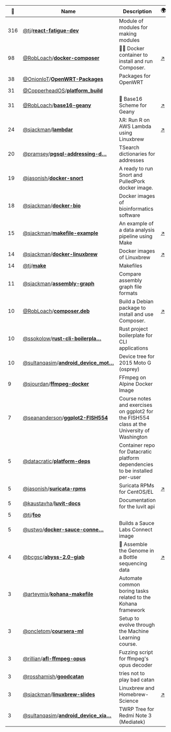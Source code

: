 |:star2: | Name | Description | 🌍|
|---|---|---|---|
|316|[@tj](https://github.com/tj)/[**react-fatigue-dev**](https://github.com/tj/react-fatigue-dev)|Module of modules for making modules||
|98|[@RobLoach](https://github.com/RobLoach)/[**docker-composer**](https://github.com/RobLoach/docker-composer)|:ok_woman: Docker container to install and run Composer.|[:arrow_upper_right:](https://hub.docker.com/r/composer/composer/)|
|38|[@OnionIoT](https://github.com/OnionIoT)/[**OpenWRT-Packages**](https://github.com/OnionIoT/OpenWRT-Packages)|Packages for OpenWRT||
|31|[@CopperheadOS](https://github.com/CopperheadOS)/[**platform_build**](https://github.com/CopperheadOS/platform_build)|||
|31|[@RobLoach](https://github.com/RobLoach)/[**base16-geany**](https://github.com/RobLoach/base16-geany)|:crystal_ball: Base16 Scheme for Geany|[:arrow_upper_right:](https://github.com/chriskempson/base16)|
|24|[@sjackman](https://github.com/sjackman)/[**lambdar**](https://github.com/sjackman/lambdar)|ƛR: Run R on AWS Lambda using Linuxbrew|[:arrow_upper_right:](http://lambdar.sjackman.ca/?e=stem(rnorm(100)))|
|20|[@pramsey](https://github.com/pramsey)/[**pgsql-addressing-d…**](https://github.com/pramsey/pgsql-addressing-dictionary)|TSearch dictionaries for addresses ||
|19|[@jasonish](https://github.com/jasonish)/[**docker-snort**](https://github.com/jasonish/docker-snort)|A ready to run Snort and PulledPork docker image.||
|18|[@sjackman](https://github.com/sjackman)/[**docker-bio**](https://github.com/sjackman/docker-bio)|Docker images of bioinformatics software||
|15|[@sjackman](https://github.com/sjackman)/[**makefile-example**](https://github.com/sjackman/makefile-example)|An example of a data analysis pipeline using Make|[:arrow_upper_right:](http://sjackman.ca/makefile-example/)|
|14|[@sjackman](https://github.com/sjackman)/[**docker-linuxbrew**](https://github.com/sjackman/docker-linuxbrew)|Docker images of Linuxbrew|[:arrow_upper_right:](https://github.com/Homebrew/linuxbrew/wiki/Docker)|
|14|[@tj](https://github.com/tj)/[**make**](https://github.com/tj/make)|Makefiles||
|11|[@sjackman](https://github.com/sjackman)/[**assembly-graph**](https://github.com/sjackman/assembly-graph)|Compare assembly graph file formats||
|10|[@RobLoach](https://github.com/RobLoach)/[**composer.deb**](https://github.com/RobLoach/composer.deb)|Build a Debian package to install and use Composer.|[:arrow_upper_right:](http://getcomposer.org)|
|10|[@ssokolow](https://github.com/ssokolow)/[**rust-cli-boilerpla…**](https://github.com/ssokolow/rust-cli-boilerplate)|Rust project boilerplate for CLI applications||
|10|[@sultanqasim](https://github.com/sultanqasim)/[**android_device_mot…**](https://github.com/sultanqasim/android_device_motorola_osprey)|Device tree for 2015 Moto G (osprey)||
|9|[@sjourdan](https://github.com/sjourdan)/[**ffmpeg-docker**](https://github.com/sjourdan/ffmpeg-docker)|FFmpeg on Alpine Docker Image||
|7|[@seananderson](https://github.com/seananderson)/[**ggplot2-FISH554**](https://github.com/seananderson/ggplot2-FISH554)|Course notes and exercises on ggplot2 for the FISH554 class at the University of Washington||
|5|[@datacratic](https://github.com/datacratic)/[**platform-deps**](https://github.com/datacratic/platform-deps)|Container repo for Datacratic platform dependencies to be installed per-user||
|5|[@jasonish](https://github.com/jasonish)/[**suricata-rpms**](https://github.com/jasonish/suricata-rpms)|Suricata RPMs for CentOS/EL|[:arrow_upper_right:](http://codemonkey.net/suricata-rpms/)|
|5|[@kaustavha](https://github.com/kaustavha)/[**luvit-docs**](https://github.com/kaustavha/luvit-docs)|Documentation for the luvit api||
|5|[@tj](https://github.com/tj)/[**foo**](https://github.com/tj/foo)|||
|5|[@ustwo](https://github.com/ustwo)/[**docker-sauce-conne…**](https://github.com/ustwo/docker-sauce-connect)|Builds a Sauce Labs Connect image||
|4|[@bcgsc](https://github.com/bcgsc)/[**abyss-2.0-giab**](https://github.com/bcgsc/abyss-2.0-giab)|:baby_bottle: Assemble the Genome in a Bottle sequencing data|[:arrow_upper_right:](http://dx.doi.org/10.1101/068338)|
|3|[@arteymix](https://github.com/arteymix)/[**kohana-makefile**](https://github.com/arteymix/kohana-makefile)|Automate common boring tasks related to the Kohana framework||
|3|[@oncletom](https://github.com/oncletom)/[**coursera-ml**](https://github.com/oncletom/coursera-ml)|Setup to evolve through the Machine Learning course.||
|3|[@rillian](https://github.com/rillian)/[**afl-ffmpeg-opus**](https://github.com/rillian/afl-ffmpeg-opus)|Fuzzing script for ffmpeg's opus decoder||
|3|[@rosshamish](https://github.com/rosshamish)/[**goodcatan**](https://github.com/rosshamish/goodcatan)|tries not to play bad catan||
|3|[@sjackman](https://github.com/sjackman)/[**linuxbrew-slides**](https://github.com/sjackman/linuxbrew-slides)|Linuxbrew and Homebrew-Science|[:arrow_upper_right:](http://sjackman.ca/linuxbrew-slides/)|
|3|[@sultanqasim](https://github.com/sultanqasim)/[**android_device_xia…**](https://github.com/sultanqasim/android_device_xiaomi_hennessy)|TWRP Tree for Redmi Note 3 (Mediatek)||

